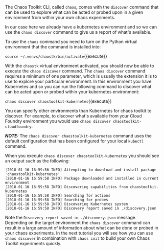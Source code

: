 The Chaos Toolkit CLI, called `chaos`, comes with the `discover` command that can 
be used to explore what can be acted or probed upon in a given environment from within your own chaos experiments.

In our case here we already have a kubernetes environment and so we can use the `chaos discover` command to give us a report of what's available. 

To use the `chaos` 
command you need to turn on the Python virtual environment that the command 
is installed into:

`source ~/.venvs/chaostk/bin/activate`{{execute}}

With the `chaostk` virtual environment activated, you should now be able to 
execute the `chaos discover` command. The `chaos discover` command requires a minimum of one parameter, which is usually the extension it is to use to explore your particular environment. In this environment you have Kubernetes and so you can run the following command to discover what can be acted upon or probed within your kubernetes environment:

`chaos discover chaostoolkit-kubernetes`{{execute}}

You can specify other environments than Kubernetes for chaos toolkit to discover. For example, to discover what's available from your Cloud Foundry environment you would use  `chaos discover chaostoolkit-cloudfoundry`.

***NOTE:*** The `chaos discover chaostoolkit-kubernetes` command uses the default configuration that has been configured for your local `kubectl` command. 

When you execute `chaos discover chaostoolkit-kubernetes` you should see an output such as the following:

```
[2018-01-16 16:59:56 INFO] Attempting to download and install package 'chaostoolkit-kubernetes'
[2018-01-16 16:59:58 INFO] Package downloaded and installed in current environment
[2018-01-16 16:59:58 INFO] Discovering capabilities from chaostoolkit-kubernetes
[2018-01-16 16:59:58 INFO] Searching for actions
[2018-01-16 16:59:58 INFO] Searching for probes
[2018-01-16 16:59:58 INFO] Discovering Kubernetes system
[2018-01-16 16:59:58 INFO] Discovery report saved in ./discovery.json
```

Note the `Discovery report saved in ./discovery.json` message. Depending on the target environment the `chaos discover` command can result in a large amount of information about what can be done or probed in your chaos experiments. In the next tutorial you will see how you can use `chaos discover` in combination with `chaos init` to build your own Chaos Toolkit experiments quickly.
 